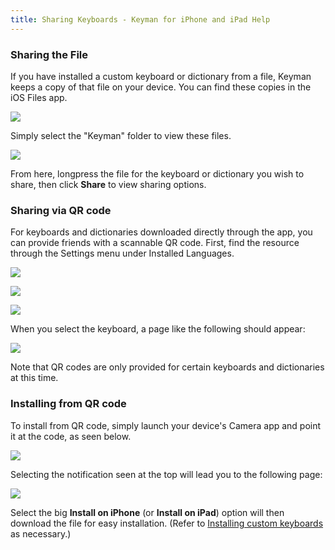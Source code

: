 ```yaml
---
title: Sharing Keyboards - Keyman for iPhone and iPad Help
---
```


### Sharing the File
If you have installed a custom keyboard or dictionary from a file, Keyman keeps a copy
of that file on your device.  You can find these copies in the iOS Files app.

![](../ios_images/file-share-1i.png)

Simply select the "Keyman" folder to view these files.

![](../ios_images/file-share-2i.png)

From here, longpress the file for the keyboard or dictionary you wish to share, then
click **Share** to view sharing options.

### Sharing via QR code
For keyboards and dictionaries downloaded directly through the app,
you can provide friends with a scannable QR code.  First, find the resource
through the Settings menu under Installed Languages.

![](../ios_images/add-keyboard-i2.png)

![](../ios_images/add-keyboard-i3.png)

![](../ios_images/qr-code-share-1i.png)

When you select the keyboard, a page like the following should appear:

![](../ios_images/qr-code-share-2i.png)

Note that QR codes are only provided for certain keyboards and dictionaries
at this time.

### Installing from QR code
To install from QR code, simply launch your device's Camera app and point
it at the code, as seen below.

![](../ios_images/qr-code-share-3i.png)

Selecting the notification seen at the top will lead you to the following page:

![](../ios_images/qr-code-share-4i.png)

Select the big **Install on iPhone** (or
**Install on iPad**) option will then download
the file for easy installation.  (Refer to [Installing custom keyboards](installing-custom-keyboards) as necessary.)
